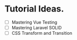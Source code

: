 # Tutorial Ideas.

- [ ] Mastering Vue Testing
- [ ] Mastering Laravel SOLID
- [ ] CSS Transform and Transition